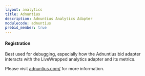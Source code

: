 ```yaml
---
layout: analytics
title: Adnuntius
description: Adnuntius Analytics Adapter
modulecode: adnuntius
prebid_member: true
---
```


#### Registration

Best used for debugging, especially how the Adnuntius bid adapter interacts with the LiveWrapped analytics adapter and its metrics.

Please visit [adnuntius.com/](https://adnuntius.com/) for more information.
